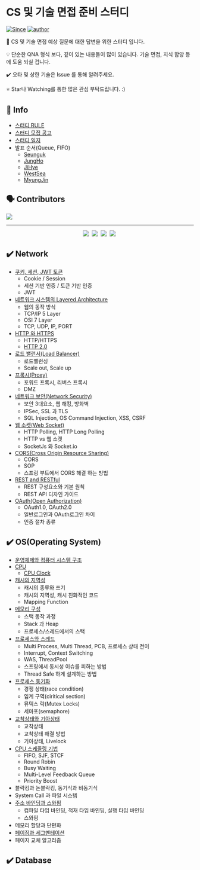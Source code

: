 # CS 및 기술 면접 준비 스터디

[![Since](https://img.shields.io/badge/since-2021.11.29-333333.svg?style=flat-square)](https://github.com/NKLCWDT)
[![author](https://img.shields.io/badge/author-nklcwdt-0066FF.svg?style=flat-square)](https://github.com/NKLCWDT)

📝 CS 및 기술 면접 예상 질문에 대한 답변을 위한 스터디 입니다.

💡 단순한 QNA 형식 보다, 깊이 있는 내용들이 많이 있습니다. 기술 면접, 지식 함양 등에 도움 되실 겁니다.

✔️ 오타 및 상한 기술은 Issue 를 통해 알려주세요.

⭐ Star나 Watching를 통한 많은 관심 부탁드립니다. :)

## 📢 Info

- [스터디 RULE](https://baekjh.notion.site/NKLCWDT-f29b0d5c5194408dabf4532ce556d1fe)
- [스터디 모집 공고](https://okky.kr/article/1104939?note=2590724)
- [스터디 일지](https://baekjh.notion.site/CS-e4c215ee99b64a60a6c367aad37ca5fd)
- 발표 순서(Queue, FIFO)
  - [Seunguk](https://github.com/rlatmd0829)
  - [JungHo](https://github.com/BAEKJungHo)
  - [JiHye](https://github.com/jola7373)
  - [WestSea](https://github.com/westssun)
  - [MyungJin](https://github.com/ann-mj)

## 🗣 Contributors

<a href="https://github.com/NKLCWDT/cs/graphs/contributors">
  <img src="https://contrib.rocks/image?repo=NKLCWDT/cs" />
</a>

-------------

<p align="center">
  <a href="https://techvu.dev/"><img src="https://img.shields.io/badge/Blog%20:%20techvu-blue?style=for-the-badge&logo=aurelia&logoColor=#00005F&link=https://techvu.dev/"/></a>&nbsp
    <a href="https://devfunny.tistory.com/"><img src="https://img.shields.io/badge/Blog%20:%20devfunny-black?style=for-the-badge&logo=aurelia&logoColor=fff&link=https://devfunny.tistory.com/"/></a>&nbsp
      <a href="https://wookcode.tistory.com/"><img src="https://img.shields.io/badge/Blog%20:%20wookcode-green?style=for-the-badge&logo=aurelia&logoColor=0B2C4A&link=https://wookcode.tistory.com/"/></a>&nbsp
        <a href="https://velog.io/@annmj/"><img src="https://img.shields.io/badge/Blog%20:%20annmj-purple?style=for-the-badge&logo=aurelia&logoColor=FFB71B&link=https://velog.io/@annmj/"/></a>&nbsp
</p>

## ✔️ Network

- [쿠키, 세션, JWT 토큰](https://github.com/NKLCWDT/cs/blob/main/Network/Cookie%2C%20Session%2C%20JWT.md)
  - Cookie / Session
  - 세션 기반 인증 / 토큰 기반 인증
  - JWT
- [네트워크 시스템의 Layered Architecture](https://github.com/NKLCWDT/cs/blob/main/Network/%EB%84%A4%ED%8A%B8%EC%9B%8C%ED%81%AC%20%EC%8B%9C%EC%8A%A4%ED%85%9C%EC%9D%98%20Layered%20Architecutre.md)
  - 웹의 동작 방식
  - TCP/IP 5 Layer
  - OSI 7 Layer
  - TCP, UDP, IP, PORT
- [HTTP 와 HTTPS](https://github.com/NKLCWDT/cs/blob/main/Network/http%EC%99%80%20https.md)
  - HTTP/HTTPS
  - [HTTP 2.0](https://github.com/NKLCWDT/cs/blob/main/Network/http%EC%9D%98%20%EC%A7%84%ED%99%94.md)
- [로드 밸런서(Load Balancer)](https://github.com/NKLCWDT/cs/blob/main/Network/%EB%84%A4%ED%8A%B8%EC%9B%8C%ED%81%AC%20%EC%8A%A4%EC%9C%84%EC%B9%98%EC%9D%98%20%EB%A1%9C%EB%93%9C%EB%B0%B8%EB%9F%B0%EC%84%9C.md)
  - 로드밸런싱
  - Scale out, Scale up
- [프록시(Proxy)](https://github.com/NKLCWDT/cs/blob/main/Network/%ED%94%84%EB%A1%9D%EC%8B%9C.md)
  - 포워드 프록시, 리버스 프록시
  - DMZ
- [네트워크 보안(Network Security)](https://github.com/NKLCWDT/cs/blob/main/Network/%EB%84%A4%ED%8A%B8%EC%9B%8C%ED%81%AC%20%EB%B3%B4%EC%95%88(Network%20Security).md)
    - 보안 3대요소, 웹 해킹, 방화벽
    - IPSec, SSL 과 TLS
    - SQL Injection, OS Command Injection, XSS, CSRF
- [웹 소켓(Web Socket)](https://github.com/NKLCWDT/cs/blob/main/Network/%EC%9B%B9%EC%86%8C%EC%BC%93.md)
    - HTTP Polling, HTTP Long Polling
    - HTTP vs 웹 소켓
    - SocketJs 와 Socket.io
- [CORS(Cross Origin Resource Sharing)](https://github.com/NKLCWDT/cs/blob/main/Network/CORS.md)
    - CORS
    - SOP
    - 스프링 부트에서 CORS 해결 하는 방법
- [REST and RESTful](https://github.com/NKLCWDT/cs/blob/main/Network/Rest.md)
    - REST 구성요소와 기본 원칙
    - REST API 디자인 가이드
- [OAuth(Open Authorization)](https://github.com/NKLCWDT/cs/blob/main/Network/OAuth.md)
    - OAuth1.0, OAuth2.0
    - 일반로그인과 OAuth로그인 차이
    - 인증 절차 종류

## ✔️ OS(Operating System)

- [운영체제와 컴퓨터 시스템 구조](https://github.com/NKLCWDT/cs/blob/main/Operating%20System/%EC%9A%B4%EC%98%81%EC%B2%B4%EC%A0%9C%EC%99%80%20%EC%BB%B4%ED%93%A8%ED%84%B0%20%EC%8B%9C%EC%8A%A4%ED%85%9C%20%EA%B5%AC%EC%A1%B0.md)
- [CPU](https://github.com/NKLCWDT/cs/blob/main/Operating%20System/CPU.md)
  - [CPU Clock](https://github.com/NKLCWDT/cs/blob/main/Operating%20System/CPU%20Clock.md)
- [캐시의 지역성](https://github.com/NKLCWDT/cs/blob/main/Operating%20System/%EC%BA%90%EC%8B%9C%EC%9D%98%20%EC%A7%80%EC%97%AD%EC%84%B1.md)
  - 캐시의 종류와 쓰기
  - 캐시의 지역성, 캐시 친화적인 코드
  - Mapping Function
- [메모리 구성](https://github.com/NKLCWDT/cs/blob/main/Operating%20System/Stack_Heap.md)
  - 스택 동작 과정
  - Stack 과 Heap
  - 프로세스/스레드에서의 스택
- [프로세스와 스레드](https://github.com/NKLCWDT/cs/blob/main/Operating%20System/%ED%94%84%EB%A1%9C%EC%84%B8%EC%8A%A4%EC%99%80%20%EC%93%B0%EB%A0%88%EB%93%9C.md)
  - Multi Process, Multi Thread, PCB, 프로세스 상태 전이
  - Interrupt, Context Switching
  - WAS, ThreadPool
  - 스프링에서 동시성 이슈를 피하는 방법
  - Thread Safe 하게 설계하는 방법
- [프로세스 동기화](https://github.com/NKLCWDT/cs/blob/main/Operating%20System/%ED%94%84%EB%A1%9C%EC%84%B8%EC%8A%A4%20%EB%8F%99%EA%B8%B0%ED%99%94.md)
  - 경쟁 상태(race condition)
  - 임계 구역(ciritical section)
  - 뮤텍스 락(Mutex Locks)
  - 세마포(semaphore)
- [교착상태와 기아상태](https://github.com/NKLCWDT/cs/blob/main/Operating%20System/%EA%B5%90%EC%B0%A9%EC%83%81%ED%83%9C%EC%99%80%20%EA%B8%B0%EC%95%84%EC%83%81%ED%83%9C.md)
  - 교착상태
  - 교착상태 해결 방법
  - 기아상태, Livelock
- [CPU 스케줄링 기법](https://github.com/NKLCWDT/cs/blob/main/Operating%20System/CPU%20%EC%8A%A4%EC%BC%80%EC%A4%84%EB%A7%81.md)
  - FIFO, SJF, STCF
  - Round Robin
  - Busy Waiting
  - Multi-Level Feedback Queue
  - Priority Boost
- 블락킹과 논블락킹, 동기식과 비동기식
- System Call 과 파일 시스템
- [주소 바인딩과 스와핑](https://github.com/NKLCWDT/cs/blob/main/Operating%20System/%EC%A3%BC%EC%86%8C%20%EB%B0%94%EC%9D%B8%EB%94%A9%EA%B3%BC%20%EC%8A%A4%EC%99%80%ED%95%91.md)
  - 컴파일 타임 바인딩, 적재 타임 바인딩, 실행 타임 바인딩
  - 스와핑
- 메모리 할당과 단편화
- [페이징과 세그멘테이션](https://github.com/NKLCWDT/cs/blob/main/Operating%20System/%EC%84%B8%EA%B7%B8%EB%A9%98%ED%85%8C%EC%9D%B4%EC%85%98%EA%B3%BC%20%ED%8E%98%EC%9D%B4%EC%A7%95.md)
- 페이지 교체 알고리즘

## ✔️ Database

